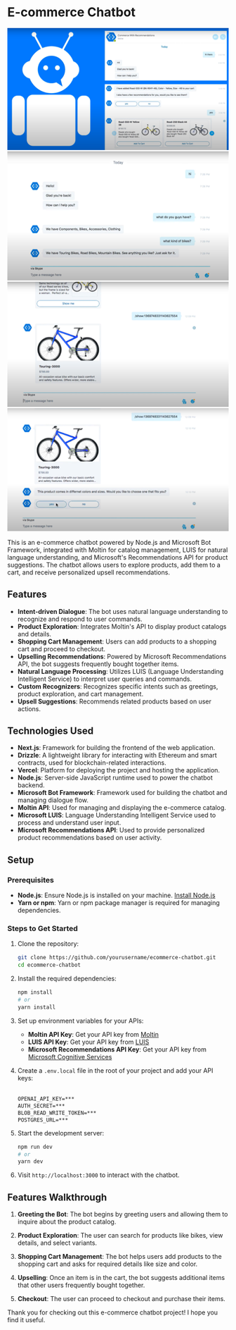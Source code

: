 # E-commerce Chatbot

![E-commerce Chatbot](./images/img1.png)
![Product Catalog](./images/img2.png)
![Upselling Recommendations](./images/img3.png)
![Upselling Recommendations](./images/img4.png)

This is an e-commerce chatbot powered by Node.js and Microsoft Bot Framework, integrated with Moltin for catalog management, LUIS for natural language understanding, and Microsoft's Recommendations API for product suggestions. The chatbot allows users to explore products, add them to a cart, and receive personalized upsell recommendations.

## Features

- **Intent-driven Dialogue**: The bot uses natural language understanding to recognize and respond to user commands.
- **Product Exploration**: Integrates Moltin's API to display product catalogs and details.
- **Shopping Cart Management**: Users can add products to a shopping cart and proceed to checkout.
- **Upselling Recommendations**: Powered by Microsoft Recommendations API, the bot suggests frequently bought together items.
- **Natural Language Processing**: Utilizes LUIS (Language Understanding Intelligent Service) to interpret user queries and commands.
- **Custom Recognizers**: Recognizes specific intents such as greetings, product exploration, and cart management.
- **Upsell Suggestions**: Recommends related products based on user actions.

## Technologies Used

- **Next.js**: Framework for building the frontend of the web application.
- **Drizzle**: A lightweight library for interacting with Ethereum and smart contracts, used for blockchain-related interactions.
- **Vercel**: Platform for deploying the project and hosting the application.
- **Node.js**: Server-side JavaScript runtime used to power the chatbot backend.
- **Microsoft Bot Framework**: Framework used for building the chatbot and managing dialogue flow.
- **Moltin API**: Used for managing and displaying the e-commerce catalog.
- **Microsoft LUIS**: Language Understanding Intelligent Service used to process and understand user input.
- **Microsoft Recommendations API**: Used to provide personalized product recommendations based on user activity.

## Setup

### Prerequisites

- **Node.js**: Ensure Node.js is installed on your machine. [Install Node.js](https://nodejs.org/)
- **Yarn or npm**: Yarn or npm package manager is required for managing dependencies.

### Steps to Get Started

1. Clone the repository:
    ```bash
    git clone https://github.com/yourusername/ecommerce-chatbot.git
    cd ecommerce-chatbot
    ```

2. Install the required dependencies:
    ```bash
    npm install
    # or
    yarn install
    ```

3. Set up environment variables for your APIs:
    - **Moltin API Key**: Get your API key from [Moltin](https://moltin.com/)
    - **LUIS API Key**: Get your API key from [LUIS](https://www.microsoft.com/en-us/luis)
    - **Microsoft Recommendations API Key**: Get your API key from [Microsoft Cognitive Services](https://azure.microsoft.com/en-us/services/cognitive-services/)

4. Create a `.env.local` file in the root of your project and add your API keys:
    ```env
    
    OPENAI_API_KEY=***
    AUTH_SECRET=***
    BLOB_READ_WRITE_TOKEN=***
    POSTGRES_URL=***
    ```

5. Start the development server:
    ```bash
    npm run dev
    # or
    yarn dev
    ```

6. Visit `http://localhost:3000` to interact with the chatbot.

## Features Walkthrough

1. **Greeting the Bot**: The bot begins by greeting users and allowing them to inquire about the product catalog.
   
2. **Product Exploration**: The user can search for products like bikes, view details, and select variants.

3. **Shopping Cart Management**: The bot helps users add products to the shopping cart and asks for required details like size and color.

4. **Upselling**: Once an item is in the cart, the bot suggests additional items that other users frequently bought together.

5. **Checkout**: The user can proceed to checkout and purchase their items.





Thank you for checking out this e-commerce chatbot project! I hope you find it useful.
